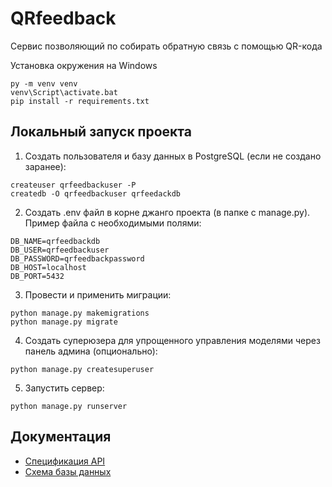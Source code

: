 # QRfeedback
Сервис позволяющий по собирать обратную  связь с помощью QR-кода

Установка окружения на Windows
```
py -m venv venv
venv\Script\activate.bat
pip install -r requirements.txt
```

## Локальный запуск проекта
1. Создать пользователя и базу данных в PostgreSQL (если не создано заранее):
```
createuser qrfeedbackuser -P
createdb -O qrfeedbackuser qrfeedackdb
```
2. Создать .env файл в корне джанго проекта (в папке с manage.py). Пример файла с необходимыми полями:
```
DB_NAME=qrfeedbackdb
DB_USER=qrfeedbackuser
DB_PASSWORD=qrfeedbackpassword
DB_HOST=localhost
DB_PORT=5432
```
3. Провести и применить миграции:
```
python manage.py makemigrations
python manage.py migrate
```
4. Создать суперюзера для упрощенного управления моделями через панель админа (опционально):
```
python manage.py createsuperuser
```
5. Запустить сервер:
```
python manage.py runserver
```

## Документация
- [Спецификация API](https://valley-barge-996.notion.site/QRfeedback-API-58136eee7c084d1784763863757e88b5)
- [Схема базы данных](https://dbdiagram.io/d/QRFeedback-65e3c4f0cd45b569fb5fbb88)
